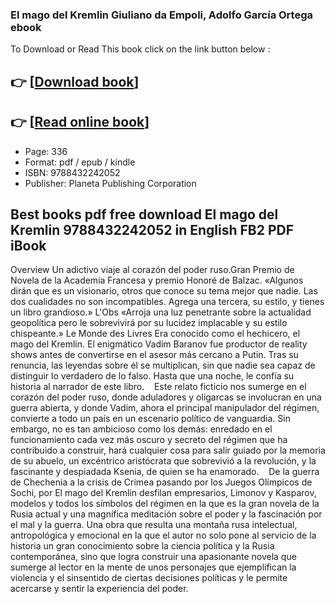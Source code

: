 ### El mago del Kremlin Giuliano da Empoli, Adolfo García Ortega ebook

To Download or Read This book click on the link button below :

## 👉  [**[Download book](http://get-pdfs.com/download.php?group=book&from=github.com&id=672427&lnk=1079 "Download book")**]

## 👉  [**[Read online book](http://get-pdfs.com/download.php?group=book&from=github.com&id=672427&lnk=1079 "Read online book")**]


* Page: 336
* Format: pdf / epub / kindle
* ISBN: 9788432242052
* Publisher: Planeta Publishing Corporation



## Best books pdf free download El mago del Kremlin 9788432242052 in English FB2 PDF iBook


Overview
Un adictivo viaje al corazón del poder ruso.Gran Premio de Novela de la Academia Francesa y premio Honoré de Balzac. «Algunos dirán que es un visionario, otros que conoce su tema mejor que nadie. Las dos cualidades no son incompatibles. Agrega una tercera, su estilo, y tienes un libro grandioso.» L&#039;Obs
 «Arroja una luz penetrante sobre la actualidad geopolítica pero le sobrevivirá por su lucidez implacable y su estilo chispeante.» Le Monde des Livres
 Era conocido como el hechicero, el mago del Kremlin. El enigmático Vadim Baranov fue productor de reality shows antes de convertirse en el asesor más cercano a Putin. Tras su renuncia, las leyendas sobre él se multiplican, sin que nadie sea capaz de distinguir lo verdadero de lo falso. Hasta que una noche, le confía su historia al narrador de este libro.
    Este relato ficticio nos sumerge en el corazón del poder ruso, donde aduladores y oligarcas se involucran en una guerra abierta, y donde Vadim, ahora el principal manipulador del régimen, convierte a todo un país en un escenario político de vanguardia. Sin embargo, no es tan ambicioso como los demás: enredado en el funcionamiento cada vez más oscuro y secreto del régimen que ha contribuido a construir, hará cualquier cosa para salir guiado por la memoria de su abuelo, un excéntrico aristócrata que sobrevivió a la revolución, y la fascinante y despiadada Ksenia, de quien se ha enamorado.
    De la guerra de Chechenia a la crisis de Crimea pasando por los Juegos Olímpicos de Sochi, por El mago del Kremlin desfilan empresarios, Limonov y Kasparov, modelos y todos los símbolos del régimen en la que es la gran novela de la Rusia actual y una magnífica meditación sobre el poder y la fascinación por el mal y la guerra. Una obra que resulta una montaña rusa intelectual, antropológica y emocional en la que el autor no solo pone al servicio de la historia un gran conocimiento sobre la ciencia política y la Rusia contemporánea, sino que logra construir una apasionante novela que sumerge al lector en la mente de unos personajes que ejemplifican la violencia y el sinsentido de ciertas decisiones políticas y le permite acercarse y sentir la experiencia del poder.



